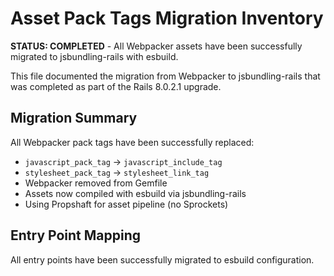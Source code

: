 # Asset Pack Tags Migration Inventory

**STATUS: COMPLETED** - All Webpacker assets have been successfully migrated to jsbundling-rails with esbuild.

This file documented the migration from Webpacker to jsbundling-rails that was completed as part of the Rails 8.0.2.1 upgrade.

## Migration Summary

All Webpacker pack tags have been successfully replaced:
- `javascript_pack_tag` → `javascript_include_tag` 
- `stylesheet_pack_tag` → `stylesheet_link_tag`
- Webpacker removed from Gemfile
- Assets now compiled with esbuild via jsbundling-rails
- Using Propshaft for asset pipeline (no Sprockets)

## Entry Point Mapping

All entry points have been successfully migrated to esbuild configuration.
